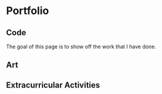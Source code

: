 # Portfolio

## Code

The goal of this page is to show off the work that I have done.

## Art

## Extracurricular Activities
